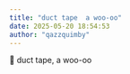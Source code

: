 ```yaml
---
title: "duct tape  a woo-oo"
date: 2025-05-20 18:54:53
author: "qazzquimby"
---
```


💭 duct tape, a woo-oo
